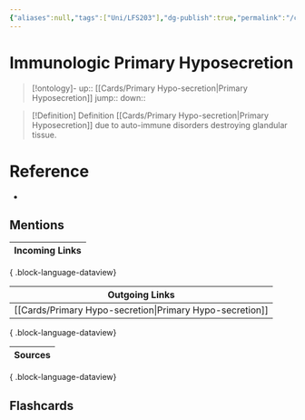 ```yaml
---
{"aliases":null,"tags":["Uni/LFS203"],"dg-publish":true,"permalink":"/cards/immunologic-primary-hyposecretion/","dgPassFrontmatter":true}
---
```


# Immunologic Primary Hyposecretion

> [!ontology]-
> up:: [[Cards/Primary Hypo-secretion\|Primary Hyposecretion]]
> jump:: 
> down:: 

> [!Definition] Definition
> [[Cards/Primary Hypo-secretion\|Primary Hyposecretion]] due to auto-immune disorders destroying glandular tissue.

# Reference

- 

## Mentions

| Incoming Links |
| -------------- |

{ .block-language-dataview}

| Outgoing Links                                              |
| ----------------------------------------------------------- |
| [[Cards/Primary Hypo-secretion\|Primary Hypo-secretion]] |

{ .block-language-dataview}

| Sources |
| ------- |

{ .block-language-dataview}

## Flashcards